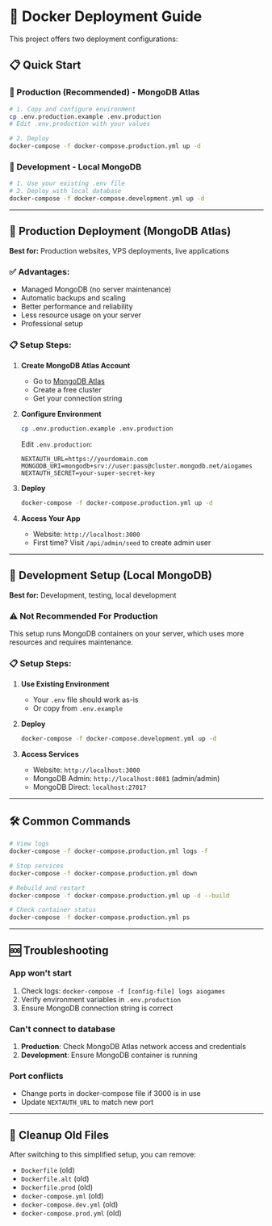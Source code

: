 # 🐳 Docker Deployment Guide

This project offers two deployment configurations:

## 📋 Quick Start

### 🌟 Production (Recommended) - MongoDB Atlas
```bash
# 1. Copy and configure environment
cp .env.production.example .env.production
# Edit .env.production with your values

# 2. Deploy
docker-compose -f docker-compose.production.yml up -d
```

### 🔧 Development - Local MongoDB
```bash
# 1. Use your existing .env file
# 2. Deploy with local database
docker-compose -f docker-compose.development.yml up -d
```

---

## 🌟 Production Deployment (MongoDB Atlas)

**Best for:** Production websites, VPS deployments, live applications

### ✅ Advantages:
- Managed MongoDB (no server maintenance)
- Automatic backups and scaling
- Better performance and reliability
- Less resource usage on your server
- Professional setup

### 📋 Setup Steps:

1. **Create MongoDB Atlas Account**
   - Go to [MongoDB Atlas](https://cloud.mongodb.com)
   - Create a free cluster
   - Get your connection string

2. **Configure Environment**
   ```bash
   cp .env.production.example .env.production
   ```
   Edit `.env.production`:
   ```env
   NEXTAUTH_URL=https://yourdomain.com
   MONGODB_URI=mongodb+srv://user:pass@cluster.mongodb.net/aiogames
   NEXTAUTH_SECRET=your-super-secret-key
   ```

3. **Deploy**
   ```bash
   docker-compose -f docker-compose.production.yml up -d
   ```

4. **Access Your App**
   - Website: `http://localhost:3000`
   - First time? Visit `/api/admin/seed` to create admin user

---

## 🔧 Development Setup (Local MongoDB)

**Best for:** Development, testing, local development

### ⚠️ Not Recommended For Production
This setup runs MongoDB containers on your server, which uses more resources and requires maintenance.

### 📋 Setup Steps:

1. **Use Existing Environment**
   - Your `.env` file should work as-is
   - Or copy from `.env.example`

2. **Deploy**
   ```bash
   docker-compose -f docker-compose.development.yml up -d
   ```

3. **Access Services**
   - Website: `http://localhost:3000`
   - MongoDB Admin: `http://localhost:8081` (admin/admin)
   - MongoDB Direct: `localhost:27017`

---

## 🛠️ Common Commands

```bash
# View logs
docker-compose -f docker-compose.production.yml logs -f

# Stop services
docker-compose -f docker-compose.production.yml down

# Rebuild and restart
docker-compose -f docker-compose.production.yml up -d --build

# Check container status
docker-compose -f docker-compose.production.yml ps
```

---

## 🆘 Troubleshooting

### App won't start
1. Check logs: `docker-compose -f [config-file] logs aiogames`
2. Verify environment variables in `.env.production`
3. Ensure MongoDB connection string is correct

### Can't connect to database
1. **Production**: Check MongoDB Atlas network access and credentials
2. **Development**: Ensure MongoDB container is running

### Port conflicts
- Change ports in docker-compose file if 3000 is in use
- Update `NEXTAUTH_URL` to match new port

---

## 🧹 Cleanup Old Files

After switching to this simplified setup, you can remove:
- `Dockerfile` (old)
- `Dockerfile.alt` (old) 
- `Dockerfile.prod` (old)
- `docker-compose.yml` (old)
- `docker-compose.dev.yml` (old)
- `docker-compose.prod.yml` (old)